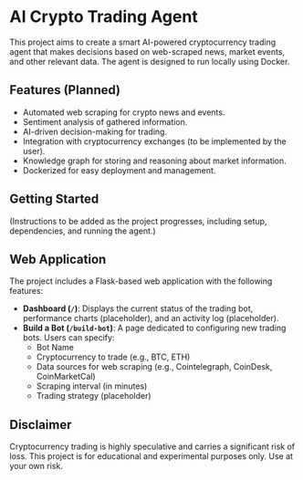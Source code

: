 # AI Crypto Trading Agent

This project aims to create a smart AI-powered cryptocurrency trading agent that makes decisions based on web-scraped news, market events, and other relevant data. The agent is designed to run locally using Docker.

## Features (Planned)

*   Automated web scraping for crypto news and events.
*   Sentiment analysis of gathered information.
*   AI-driven decision-making for trading.
*   Integration with cryptocurrency exchanges (to be implemented by the user).
*   Knowledge graph for storing and reasoning about market information.
*   Dockerized for easy deployment and management.

## Getting Started

(Instructions to be added as the project progresses, including setup, dependencies, and running the agent.)

## Web Application

The project includes a Flask-based web application with the following features:

*   **Dashboard (`/`)**: Displays the current status of the trading bot, performance charts (placeholder), and an activity log (placeholder).
*   **Build a Bot (`/build-bot`)**: A page dedicated to configuring new trading bots. Users can specify:
    *   Bot Name
    *   Cryptocurrency to trade (e.g., BTC, ETH)
    *   Data sources for web scraping (e.g., Cointelegraph, CoinDesk, CoinMarketCal)
    *   Scraping interval (in minutes)
    *   Trading strategy (placeholder)

## Disclaimer

Cryptocurrency trading is highly speculative and carries a significant risk of loss. This project is for educational and experimental purposes only. Use at your own risk.
